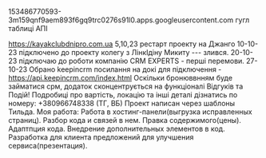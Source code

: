 
153486770593-3m159qnf9aem893f6gq9trc0276s91l0.apps.googleusercontent.com
гугл таблиці АПІ

https://kayakclubdnipro.com.ua
5,10,23 рестарт проекту на Джанго
10-10-23 підключено до проекту колегу з ЛінкІдіну Микиту --- злився.
20-10-23 підключаю до роботи компанію CRM EXPERTS - перші перемови.
27-10-23 Обрано keepincrm посилання на докі для підключення - https://api.keepincrm.com/index.html
Оскільки бронюввнням буде займатися срм, додаток сконцентрується на функціоналі Відгуків та Подій!
Подробиці про вартість, локацію та інші деталі дізнатись по номеру: +380966748338 (ТГ, ВБ)
Проект написан через шаблоны Тильда.
Моя работа:
Работа в хостинг-панели(выгрузка исправленных страниц).
Разбор кода и связей в нем.
Правка содержимого(цены).
Адаптпция кода.
Внедрение дополнительных элементов в код.
Разработка для клиента предложений для улучшения сервиса(презентация).